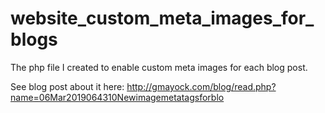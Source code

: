 # website_custom_meta_images_for_blogs
The php file I created to enable custom meta images for each blog post.

See blog post about it here: http://gmayock.com/blog/read.php?name=06Mar2019064310Newimagemetatagsforblo

